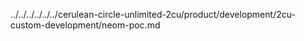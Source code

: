 ../../../../../../cerulean-circle-unlimited-2cu/product/development/2cu-custom-development/neom-poc.md